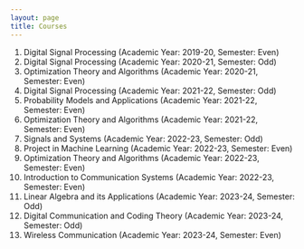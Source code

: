 ```yaml
---
layout: page
title: Courses
---
```

1. Digital Signal Processing (Academic Year: 2019-20, Semester: Even)
2. Digital Signal Processing (Academic Year: 2020-21, Semester: Odd)
3. Optimization Theory and Algorithms (Academic Year: 2020-21, Semester: Even)
4. Digital Signal Processing (Academic Year: 2021-22, Semester: Odd)
5. Probability Models and Applications (Academic Year: 2021-22, Semester: Even)
6. Optimization Theory and Algorithms (Academic Year: 2021-22, Semester: Even)
7. Signals and Systems (Academic Year: 2022-23, Semester: Odd)
8. Project in Machine Learning (Academic Year: 2022-23, Semester: Even)
9. Optimization Theory and Algorithms (Academic Year: 2022-23, Semester: Even)
10. Introduction to Communication Systems (Academic Year: 2022-23, Semester: Even)
11. Linear Algebra and its Applications (Academic Year: 2023-24, Semester: Odd)
12. Digital Communication and Coding Theory (Academic Year: 2023-24, Semester: Odd)
13. Wireless Communication (Academic Year: 2023-24, Semester: Even)
